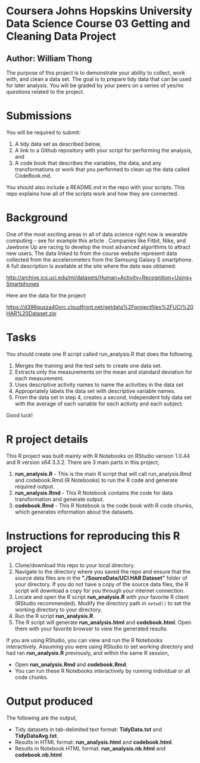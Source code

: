 # Coursera Johns Hopskins University Data Science Course 03 Getting and Cleaning Data Project
## Author:  William Thong

The purpose of this project is to demonstrate your ability to collect, work with, and clean a data set. The goal is to prepare tidy data that can be used for later analysis. You will be graded by your peers on a series of yes/no questions related to the project. 

# Submissions
You will be required to submit:

1. A tidy data set as described below,
2. A link to a Github repository with your script for performing the analysis, and
3. A code book that describes the variables, the data, and any transformations or work that you performed to clean up the data called CodeBook.md.

You should also include a README.md in the repo with your scripts. This repo explains how all of the scripts work and how they are connected.

# Background
One of the most exciting areas in all of data science right now is wearable computing - see for example this article . Companies like Fitbit, Nike, and Jawbone Up are racing to develop the most advanced algorithms to attract new users. The data linked to from the course website represent data collected from the accelerometers from the Samsung Galaxy S smartphone. A full description is available at the site where the data was obtained:

http://archive.ics.uci.edu/ml/datasets/Human+Activity+Recognition+Using+Smartphones

Here are the data for the project:

https://d396qusza40orc.cloudfront.net/getdata%2Fprojectfiles%2FUCI%20HAR%20Dataset.zip

# Tasks
You should create one R script called run_analysis.R that does the following.

1. Merges the training and the test sets to create one data set.
2. Extracts only the measurements on the mean and standard deviation for each measurement.
3. Uses descriptive activity names to name the activities in the data set
4. Appropriately labels the data set with descriptive variable names.
5. From the data set in step 4, creates a second, independent tidy data set with the average of each variable for each activity and each subject.

Good luck!     

# R project details
This R project was built mainly with R Notebooks on RStudio version 1.0.44 and R version x64 3.3.2.  There are 3 main parts in this project,    

1. **run_analysis.R** - This is the main R script that will call run_analysis.Rmd and codebook.Rmd (R Notebooks) to run the R code and generate required output.     
2. **run_analysis.Rmd** - This R Notebook contains the code for data transformation and generate output.
3. **codebook.Rmd** - This R Notebook is the code book with R code chunks, which generates information about the datasets.

# Instructions for reproducing this R project

1. Clone/download this repo to your local directory.  
2. Navigate to the directory where you saved the repo and ensure that the source data files are in the **"./SourceData/UCI HAR Dataset"** folder of your directory. If you do not have a copy of the source data files, the R script will download a copy for you through your internet connection.   
3. Locate and open the R script **run_analysis.R** with your favorite R client (RStudio recommended). Modify the directory path in ```setwd()``` to set the working directory to your directory.  
4. Run the R script **run_analysis.R**.  
5. The R script will generate **run_analysis.html** and **codebook.html**.  Open them with your favorite browser to view the generated results.  

If you are using RStudio, you can view and run the R Notebooks interactively.  Assuming you were using RStudio to set working directory and had ran **run_analysis.R** previously, and within the same R session,

- Open **run_analysis.Rmd** and **codebook.Rmd**.
- You can run these R Notebooks interactively by running individual or all code chunks.

# Output produced
The following are the output,

* Tidy datasets in tab-delimited text format:  **TidyData.txt** and **TidyDataAvg.txt**.  
* Results in HTML format:  **run_analysis.html** and **codebook.html**.
* Results in Notebook HTML format:  **run_analysis.nb.html** and **codebook.nb.html**





